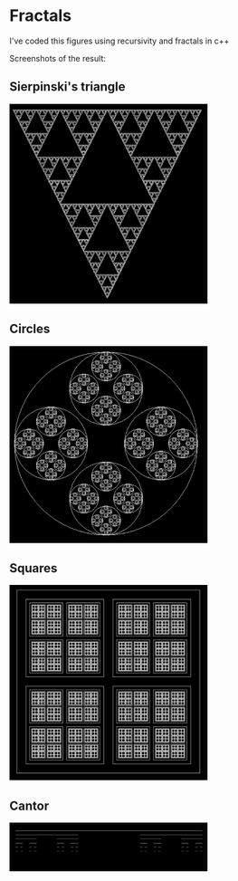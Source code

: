 # Fractals

I've coded this figures using recursivity and fractals in c++

Screenshots of the result:



## Sierpinski's triangle
<p align="left">
  <img src="Screenshots/Sierpinski_triangle.PNG" width="350" title="Sierpinski's triangle">  
</p>

## Circles
<p align="left">
  <img src="Screenshots/Circles.PNG" width="350" title="Circles">  
</p>

## Squares
<p align="left">
  <img src="Screenshots/Squares.PNG" width="350" title="Squares">  
</p>

## Cantor
<p align="left">
  <img src="Screenshots/Cantor.PNG" width="350" title="Cantor">  
</p>
